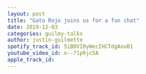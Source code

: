 ```yaml
---
layout: post
title: "Gato Rojo joins us for a fun chat"
date: 2019-12-03
categories: guilmy-talks
author: justin-guilmette
spotify_track_id: 5iB0VI0yWecIHCTdgAooB1
youtube_video_id: n--71pRjc5A
apple_track_id: 
---
```

